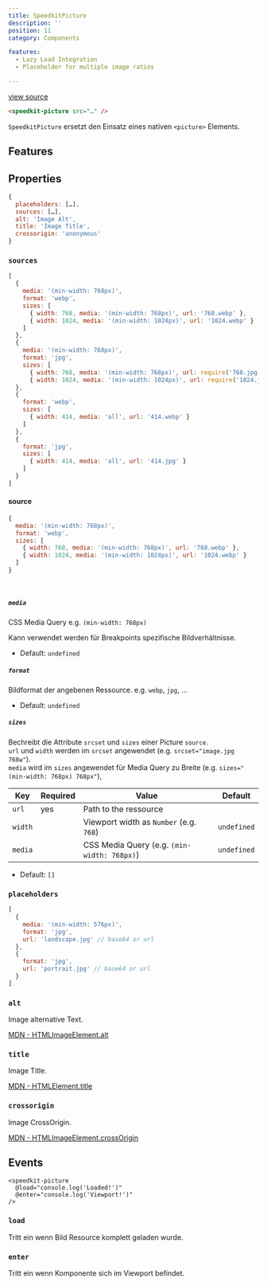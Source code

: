 ```yaml
---
title: SpeedkitPicture
description: ''
position: 11
category: Components

features:
  - Lazy Load Integration
  - Placeholder for multiple image ratios

---
```


[view source](https://github.com/GrabarzUndPartner/nuxt-speedkit/blob/main/lib/components/SpeedkitPicture.vue)


```html
<speedkit-picture src="…" />
```

`SpeedkitPicture` ersetzt den Einsatz eines nativen `<picture>` Elements.

## Features

<list :items="features"></list>

## Properties

```js
{
  placeholders: […],
  sources: […],
  alt: 'Image Alt',
  title: 'Image Title',
  crossorigin: 'anonymous'
}
```


### `sources`


```js
[
  {
    media: '(min-width: 768px)',
    format: 'webp',
    sizes: [
      { width: 768, media: '(min-width: 768px)', url: '768.webp' },
      { width: 1024, media: '(min-width: 1024px)', url: '1024.webp' }
    ]
  },
  {
    media: '(min-width: 768px)',
    format: 'jpg',
    sizes: [
      { width: 768, media: '(min-width: 768px)', url: require('768.jpg' },
      { width: 1024, media: '(min-width: 1024px)', url: require('1024.jpg' }
  },
  {
    format: 'webp',
    sizes: [
      { width: 414, media: 'all', url: '414.webp' }
    ]
  },
  {
    format: 'jpg',
    sizes: [
      { width: 414, media: 'all', url: '414.jpg' }
    ]
  }
]
```

#### source

```js
{
  media: '(min-width: 768px)',
  format: 'webp',
  sizes: [
    { width: 768, media: '(min-width: 768px)', url: '768.webp' },
    { width: 1024, media: '(min-width: 1024px)', url: '1024.webp' }
  ]
}
```
<br>

##### `media`

CSS Media Query e.g. `(min-width: 768px)`

<alert>Kann verwendet werden für Breakpoints spezifische Bildverhältnisse.</alert>

- Default: `undefined`

##### `format`

Bildformat der angebenen Ressource. e.g. `webp`, `jpg`, …

- Default: `undefined`

##### `sizes`

Bechreibt die Attribute `srcset` und `sizes` einer Picture `source`.  
`url` und `width` werden im `srcset` angewendet (e.g. `srcset="image.jpg 768w"`).  
`media` wird im `sizes` angewendet für Media Query zu Breite (e.g. `sizes="(min-width: 768px) 768px"`), 

| Key     | Required | Value                                       | Default     |
| ------- | -------- | ------------------------------------------- | ----------- |
| `url`   | yes      | Path to the ressource                       |             |
| `width` |          | Viewport width as `Number` (e.g. `768`)     | `undefined` |
| `media` |          | CSS Media Query (e.g. `(min-width: 768px)`) | `undefined` |

- Default: `[]`
### `placeholders`

```js
[
  {
    media: '(min-width: 576px)',
    format: 'jpg',
    url: 'landscape.jpg' // base64 or url
  },
  {
    format: 'jpg',
    url: 'portrait.jpg' // base64 or url
  }
]
```
### `alt`

Image alternative Text. 

[MDN - HTMLImageElement.alt](https://developer.mozilla.org/en-US/docs/Web/API/HTMLImageElement/alt)

### `title`

Image Title. 

[MDN - HTMLElement.title](https://developer.mozilla.org/en-US/docs/Web/API/HTMLElement/title)

### `crossorigin`

Image CrossOrigin. 

[MDN - HTMLImageElement.crossOrigin](https://developer.mozilla.org/en-US/docs/Web/API/HTMLImageElement/crossOrigin)

## Events

```htnk
<speedkit-picture 
  @load="console.log('Loaded!')" 
  @enter="console.log('Viewport!')" 
/>
```

### `load`

Tritt ein wenn Bild Resource komplett geladen wurde.

### `enter`

Tritt ein wenn Komponente sich im Viewport befindet.

